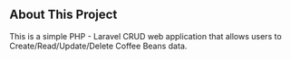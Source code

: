 ## About This Project

This is a simple PHP - Laravel CRUD web application that allows users to Create/Read/Update/Delete Coffee Beans data.
